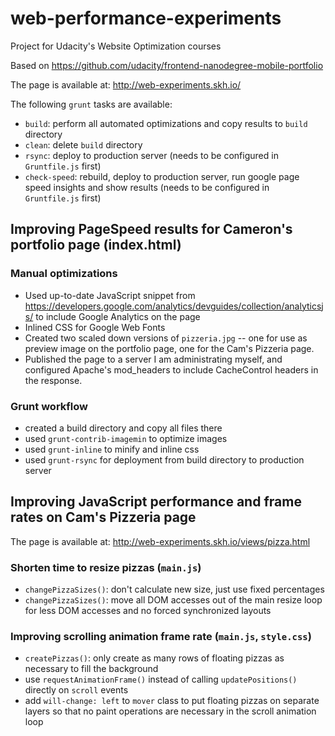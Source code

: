 # web-performance-experiments
Project for Udacity's Website Optimization courses

Based on https://github.com/udacity/frontend-nanodegree-mobile-portfolio

The page is available at: http://web-experiments.skh.io/

The following ```grunt``` tasks are available:
- ```build```: perform all automated optimizations and copy results to ```build``` directory
- ```clean```: delete ```build``` directory
- ```rsync```: deploy to production server (needs to be configured in ```Gruntfile.js``` first)
- ```check-speed```: rebuild, deploy to production server, run google page speed insights and
  show results (needs to be configured in ```Gruntfile.js``` first)

## Improving PageSpeed results for Cameron's portfolio page (index.html)

### Manual optimizations
- Used up-to-date JavaScript snippet from
  https://developers.google.com/analytics/devguides/collection/analyticsjs/
  to include Google Analytics on the page
- Inlined CSS for Google Web Fonts
- Created two scaled down versions of ```pizzeria.jpg``` -- one for use
  as preview image on the portfolio page, one for the Cam's Pizzeria page.
- Published the page to a server I am administrating myself, and configured
  Apache's mod_headers to include CacheControl headers in the response.

### Grunt workflow

- created a build directory and copy all files there
- used ```grunt-contrib-imagemin``` to optimize images
- used ```grunt-inline``` to minify and inline css
- used ```grunt-rsync``` for deployment from build directory to production server
 
## Improving JavaScript performance and frame rates on Cam's Pizzeria page

The page is available at: http://web-experiments.skh.io/views/pizza.html

### Shorten time to resize pizzas (```main.js```)
- ```changePizzaSizes()```: don't calculate new size, just use fixed percentages
- ```changePizzaSizes()```: move all DOM accesses out of the main resize loop for less DOM accesses and no forced synchronized layouts

### Improving scrolling animation frame rate (```main.js```, ```style.css```)
- ```createPizzas()```: only create as many rows of floating pizzas as necessary to fill the background
- use ```requestAnimationFrame()``` instead of calling ```updatePositions()``` directly on 
  ```scroll``` events
- add ```will-change: left``` to ```mover``` class to put floating pizzas on separate layers
  so that no paint operations are necessary in the scroll animation loop




